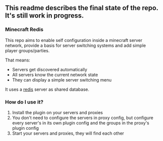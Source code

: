 ## This readme describes the final state of the repo. It's still work in progress.

### Minecraft Redis
This repo aims to enable self configuration inside a minecraft server network, provide a basis for server switching systems and add simple player groups/parties. 

That means:
- Servers get discovered automatically
- All servers know the current network state
- They can display a simple server switching menu
  
It uses a [redis](https://redis.io/) server as shared database.
### How do I use it?
1. Install the plugin on your servers and proxies
1. You don't need to configure the servers in proxy config, but configure every server's in its own plugin config and the groups in the proxy's plugin config
1. Start your servers and proxies, they will find each other